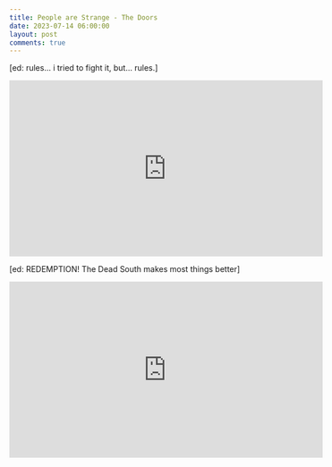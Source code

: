 ```yaml
---
title: People are Strange - The Doors
date: 2023-07-14 06:00:00
layout: post
comments: true
---
```


[ed: rules... i tried to fight it, but... rules.]

<iframe width="560" height="315" src="https://www.youtube.com/embed/AgHaGrZkkv4" title="YouTube video player" frameborder="0" allow="accelerometer; autoplay; clipboard-write; encrypted-media; gyroscope; picture-in-picture; web-share" allowfullscreen></iframe>


[ed: REDEMPTION! The Dead South makes most things better]

<iframe width="560" height="315" src="https://www.youtube.com/embed/v4YQJ6KuWvQ" title="YouTube video player" frameborder="0" allow="accelerometer; autoplay; clipboard-write; encrypted-media; gyroscope; picture-in-picture; web-share" allowfullscreen></iframe>